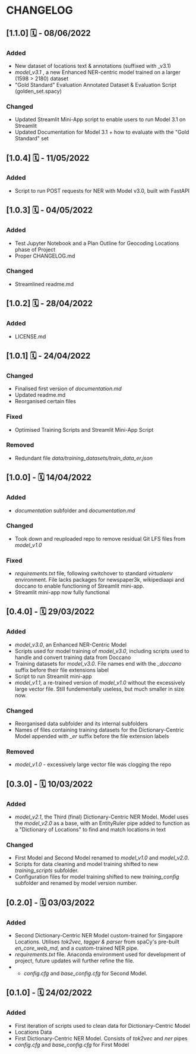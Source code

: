 # CHANGELOG

## [1.1.0] 🗓️ - 08/06/2022

### Added

- New dataset of locations text & annotations (suffixed with \_v3.1)
- _model_v3.1_ , a new Enhanced NER-centric model trained on a larger (1598 > 2180) dataset
- "Gold Standard" Evaluation Annotated Dataset & Evaluation Script (golden_set.spacy)

### Changed

- Updated Streamlit Mini-App script to enable users to run Model 3.1 on Streamlit
- Updated Documentation for Model 3.1 + how to evaluate with the "Gold Standard" set

## [1.0.4] 🗓️ - 11/05/2022

### Added

- Script to run POST requests for NER with Model v3.0, built with FastAPI

## [1.0.3] 🗓️ - 04/05/2022

### Added

- Test Jupyter Notebook and a Plan Outline for Geocoding Locations phase of Project
- Proper CHANGELOG.md

### Changed

- Streamlined readme.md

## [1.0.2] 🗓️ - 28/04/2022

### Added

- LICENSE.md

## [1.0.1] 🗓️ - 24/04/2022

### Changed

- Finalised first version of _documentation.md_
- Updated readme.md
- Reorganised certain files

### Fixed

- Optimised Training Scripts and Streamlit Mini-App Script

### Removed

- Redundant file _data/training_datasets/train_data_er.json_

## [1.0.0] - 🗓️ 14/04/2022

### Added

- _documentation_ subfolder and _documentation.md_

### Changed

- Took down and reuploaded repo to remove residual Git LFS files from _model_v1.0_

### Fixed

- _requirements.txt_ file, following switchover to standard _virtualenv_ environment. File lacks packages for newspaper3k, wikipediaapi and doccano to enable functioning of Streamlit mini-app.
- Streamlit mini-app now fully functional

## [0.4.0] - 🗓️ 29/03/2022

### Added

- _model_v3.0_, an Enhanced NER-Centric Model
- Scripts used for model training of _model_v3.0_, including scripts used to handle and convert training data from Doccano
- Training datasets for _model_v3.0_. File names end with the _\_doccano_ suffix before their file extensions label
- Script to run Streamlit mini-app
- _model_v1.1_, a re-trained version of _model_v1.0_ without the excessively large vector file. Still fundementally useless, but much smaller in size now.

### Changed

- Reorganised data subfolder and its internal subfolders
- Names of files containing training datasets for the Dictionary-Centric Model appended with _\_er_ suffix before the file extension labels

### Removed

- _model_v1.0_ - excessively large vector file was clogging the repo

## [0.3.0] - 🗓️ 10/03/2022

### Added

- _model_v2.1_, the Third (final) Dictionary-Centric NER Model. Model uses the _model_v2.0_ as a base, with an EntityRuler pipe added to function as a "Dictionary of Locations" to find and match locations in text

### Changed

- First Model and Second Model renamed to _model_v1.0_ and _model_v2.0_.
- Scripts for data cleaning and model training shifted to new _training_scripts_ subfolder.
- Configuration files for model training shifted to new _training_config_ subfolder and renamed by model version number.

## [0.2.0] - 🗓️ 03/03/2022

### Added

- Second Dictionary-Centric NER Model custom-trained for Singapore Locations. Utilises _tok2vec, tagger & parser_ from spaCy's pre-built _en_core_web_md_, and a custom-trained NER pipe.
- _requirements.txt_ file. Anaconda environment used for development of project, future updates will further refine the file.
- - _config.cfg_ and _base_config.cfg_ for Second Model.

## [0.1.0] - 🗓️ 24/02/2022

### Added

- First iteration of scripts used to clean data for Dictionary-Centric Model
- Locations Data
- First Dictionary-Centric NER Model. Consists of _tok2vec_ and _ner_ pipes
- _config.cfg_ and _base_config.cfg_ for First Model
